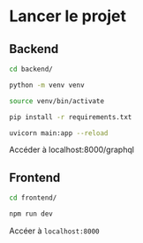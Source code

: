 # Lancer le projet

## Backend

```bash
cd backend/
```

```bash
python -m venv venv
```

```bash
source venv/bin/activate
```

```bash
pip install -r requirements.txt
```

```bash
uvicorn main:app --reload
```

Accéder à localhost:8000/graphql

## Frontend

```bash
cd frontend/
```

```bash
npm run dev
```

Accéer à `localhost:8000`
